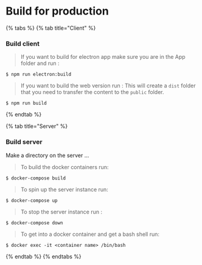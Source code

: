 # Build for production

{% tabs %}
{% tab title="Client" %}
### Build client 

> If you want to build for electron app make sure you are in the App folder and run :

```text
$ npm run electron:build
```

> If you want to build the web version run : This will create a `dist` folder that you need to transfer the content to the `public` folder.

```text
$ npm run build
```
{% endtab %}

{% tab title="Server" %}
### Build server

Make a directory on the server ...

> To build the docker containers run:

```text
$ docker-compose build
```

> To spin up the server instance run:

```text
$ docker-compose up
```

> To stop the server instance run :

```text
$ docker-compose down
```

> To get into a docker container and get a bash shell run:

```text
$ docker exec -it <container name> /bin/bash
```
{% endtab %}
{% endtabs %}

